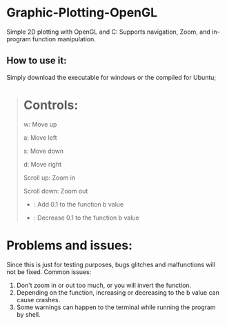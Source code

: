 # Graphic-Plotting-OpenGL
Simple 2D plotting with OpenGL and C: Supports navigation, Zoom, and in-program function manipulation.

## How to use it:
Simply download the executable for windows or the compiled for Ubuntu;

> # Controls:
> 
> w: Move up
> 
> a: Move left
> 
> s: Move down
> 
> d: Move right
>
> 
> Scroll up: Zoom in
> 
> Scroll down: Zoom out
> 
> + : Add 0.1 to the function b value
> 
> - : Decrease 0.1 to the function b value

# Problems and issues:

Since this is just for testing purposes, bugs glitches and malfunctions will not be fixed.
Common issues:

1. Don't zoom in or out too much, or you will invert the function.
2. Depending on the function, increasing or decreasing to the b value can cause crashes.
3. Some warnings can happen to the terminal while running the program by shell.

